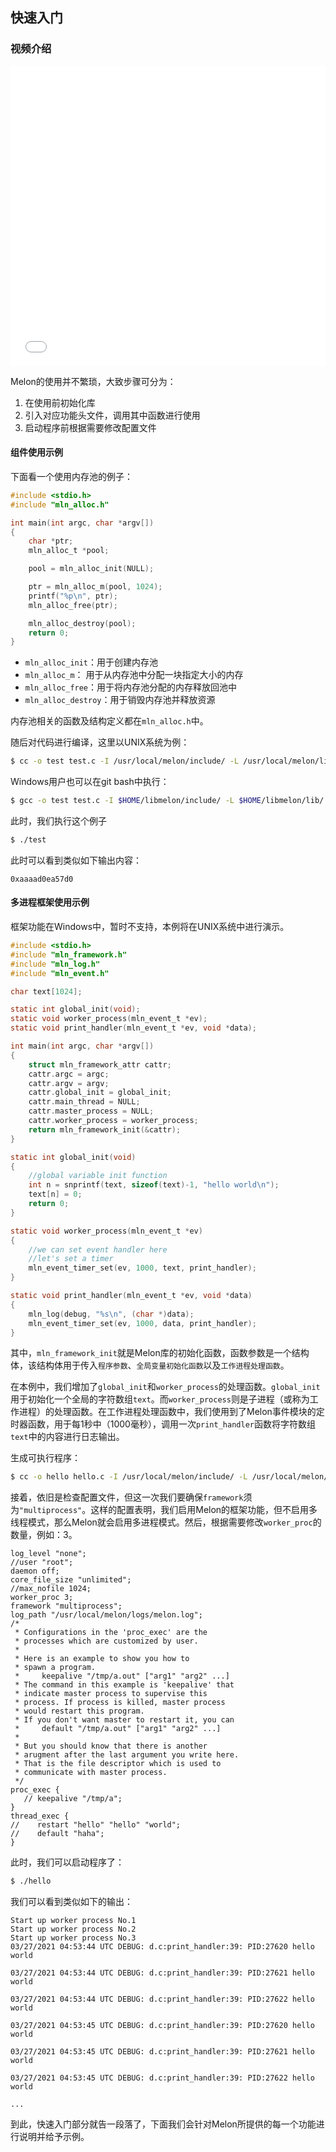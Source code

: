 ## 快速入门


### 视频介绍

<iframe src="//player.bilibili.com/player.html?bvid=BV1L94y1Y7vu&page=1&autoplay=0" scrolling="no" border="0" frameborder="no" framespacing="0" allowfullscreen="true" height="480px" width="100%"> </iframe>



Melon的使用并不繁琐，大致步骤可分为：

1. 在使用前初始化库
2. 引入对应功能头文件，调用其中函数进行使用
3. 启动程序前根据需要修改配置文件

#### 组件使用示例

下面看一个使用内存池的例子：

```c
#include <stdio.h>
#include "mln_alloc.h"

int main(int argc, char *argv[])
{
    char *ptr;
    mln_alloc_t *pool;

    pool = mln_alloc_init(NULL);

    ptr = mln_alloc_m(pool, 1024);
    printf("%p\n", ptr);
    mln_alloc_free(ptr);

    mln_alloc_destroy(pool);
    return 0;
}
```

- `mln_alloc_init`：用于创建内存池
- `mln_alloc_m`： 用于从内存池中分配一块指定大小的内存
- `mln_alloc_free`：用于将内存池分配的内存释放回池中
- `mln_alloc_destroy`：用于销毁内存池并释放资源

内存池相关的函数及结构定义都在`mln_alloc.h`中。



随后对代码进行编译，这里以UNIX系统为例：

```bash
$ cc -o test test.c -I /usr/local/melon/include/ -L /usr/local/melon/lib/ -lmelon
```

Windows用户也可以在git bash中执行：

```bash
$ gcc -o test test.c -I $HOME/libmelon/include/ -L $HOME/libmelon/lib/ -llibmelon -lWs2_32
```

此时，我们执行这个例子

```bash
$ ./test
```

此时可以看到类似如下输出内容：

```
0xaaaad0ea57d0
```



#### 多进程框架使用示例

框架功能在Windows中，暂时不支持，本例将在UNIX系统中进行演示。

```c
#include <stdio.h>
#include "mln_framework.h"
#include "mln_log.h"
#include "mln_event.h"

char text[1024];

static int global_init(void);
static void worker_process(mln_event_t *ev);
static void print_handler(mln_event_t *ev, void *data);

int main(int argc, char *argv[])
{
    struct mln_framework_attr cattr;
    cattr.argc = argc;
    cattr.argv = argv;
    cattr.global_init = global_init;
    cattr.main_thread = NULL;
    cattr.master_process = NULL;
    cattr.worker_process = worker_process;
    return mln_framework_init(&cattr);
}

static int global_init(void)
{
    //global variable init function
    int n = snprintf(text, sizeof(text)-1, "hello world\n");
    text[n] = 0;
    return 0;
}

static void worker_process(mln_event_t *ev)
{
    //we can set event handler here
    //let's set a timer
    mln_event_timer_set(ev, 1000, text, print_handler);
}

static void print_handler(mln_event_t *ev, void *data)
{
    mln_log(debug, "%s\n", (char *)data);
    mln_event_timer_set(ev, 1000, data, print_handler);
}
```

其中，`mln_framework_init`就是Melon库的初始化函数，函数参数是一个结构体，该结构体用于传入`程序参数`、`全局变量初始化函数`以及`工作进程处理函数`。

在本例中，我们增加了`global_init`和`worker_process`的处理函数。`global_init`用于初始化一个全局的字符数组`text`。而`worker_process`则是子进程（或称为工作进程）的处理函数。在工作进程处理函数中，我们使用到了Melon事件模块的定时器函数，用于每1秒中（1000毫秒），调用一次`print_handler`函数将字符数组`text`中的内容进行日志输出。

生成可执行程序：

```bash
$ cc -o hello hello.c -I /usr/local/melon/include/ -L /usr/local/melon/lib/ -lmelon
```

接着，依旧是检查配置文件，但这一次我们要确保`framework`须为`"multiprocess"`。这样的配置表明，我们启用Melon的框架功能，但不启用多线程模式，那么Melon就会启用多进程模式。然后，根据需要修改`worker_proc`的数量，例如：3。

```
log_level "none";
//user "root";
daemon off;
core_file_size "unlimited";
//max_nofile 1024;
worker_proc 3;
framework "multiprocess";
log_path "/usr/local/melon/logs/melon.log";
/*
 * Configurations in the 'proc_exec' are the
 * processes which are customized by user.
 *
 * Here is an example to show you how to
 * spawn a program.
 *     keepalive "/tmp/a.out" ["arg1" "arg2" ...]
 * The command in this example is 'keepalive' that
 * indicate master process to supervise this
 * process. If process is killed, master process
 * would restart this program.
 * If you don't want master to restart it, you can
 *     default "/tmp/a.out" ["arg1" "arg2" ...]
 *
 * But you should know that there is another
 * arugment after the last argument you write here.
 * That is the file descriptor which is used to
 * communicate with master process.
 */
proc_exec {
   // keepalive "/tmp/a";
}
thread_exec {
//    restart "hello" "hello" "world";
//    default "haha";
}
```

此时，我们可以启动程序了：

```bash
$ ./hello
```

我们可以看到类似如下的输出：

```
Start up worker process No.1
Start up worker process No.2
Start up worker process No.3
03/27/2021 04:53:44 UTC DEBUG: d.c:print_handler:39: PID:27620 hello world

03/27/2021 04:53:44 UTC DEBUG: d.c:print_handler:39: PID:27621 hello world

03/27/2021 04:53:44 UTC DEBUG: d.c:print_handler:39: PID:27622 hello world

03/27/2021 04:53:45 UTC DEBUG: d.c:print_handler:39: PID:27620 hello world

03/27/2021 04:53:45 UTC DEBUG: d.c:print_handler:39: PID:27621 hello world

03/27/2021 04:53:45 UTC DEBUG: d.c:print_handler:39: PID:27622 hello world

...
```



到此，快速入门部分就告一段落了，下面我们会针对Melon所提供的每一个功能进行说明并给予示例。
